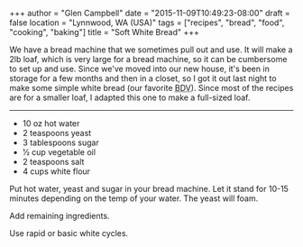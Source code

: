 +++
author = "Glen Campbell"
date = "2015-11-09T10:49:23-08:00"
draft = false
location = "Lynnwood, WA (USA)"
tags = ["recipes", "bread", "food", "cooking", "baking"]
title = "Soft White Bread"
+++

We have a bread machine that we sometimes pull out and use.
It will make a 2lb loaf, which is very large for a bread machine,
so it can be cumbersome to set up and use. 
Since we've moved into our new house, it's been in storage for a few months
and then in a closet, so I got it out last night to make some
simple white bread (our favorite
<abbr title="Butter Delivery Vehicle">BDV</abbr>).
Since most of the recipes are for a smaller loaf, I adapted this one
to make a full-sized loaf.

----

* 10 oz hot water
* 2 teaspoons yeast
* 3 tablespoons sugar
* 1⁄2 cup vegetable oil
* 2 teaspoons salt
* 4 cups white flour

Put hot water, yeast and sugar in your bread machine.
Let it stand for 10-15 minutes depending on the temp of your water.
The yeast will foam.

Add remaining ingredients.

Use rapid or basic white cycles. 

